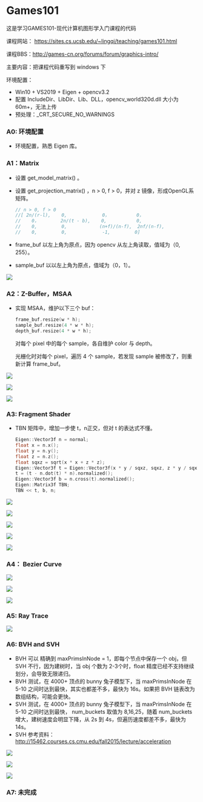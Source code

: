 # Games101

这是学习GAMES101-现代计算机图形学入门课程的代码

课程网站： https://sites.cs.ucsb.edu/~lingqi/teaching/games101.html 

课程BBS：http://games-cn.org/forums/forum/graphics-intro/

主要内容：把课程代码重写到 windows 下

环境配置：

- Win10 + VS2019 + Eigen + opencv3.2
- 配置 IncludeDir、LibDir、Lib、DLL，opencv_world320d.dll 大小为60m+，无法上传
- 预处理：_CRT_SECURE_NO_WARNINGS

### A0: 环境配置

- 环境配置，熟悉 Eigen 库。



### A1：Matrix

- 设置 get_model_matrix() 。

- 设置 get_projection_matrix() ，n > 0, f > 0，并对 z 镜像，形成OpenGL系矩阵。

  ```c++
  // n > 0, f > 0
  //[ 2n/(r-l),    0,             0，          0，
  //    0，        2n/(t - b),    0,           0,
  //    0,         0,            (n+f)/(n-f),  2nf/(n-f),
  //    0,         0,             -1,         0]
  ```

- frame_buf 以左上角为原点，因为 opencv 从左上角读取，值域为（0, 255）。

- sample_buf 以以左上角为原点，值域为（0，1）。

![](README_PIC/1-image.png)

### A2：Z-Buffer，MSAA

- 实现 MSAA，维护以下三个 buf：

  ```c++
  frame_buf.resize(w * h);
  sample_buf.resize(4 * w * h);
  depth_buf.resize(4 * w * h);
  ```

  对每个 pixel 中的每个 sample，各自维护 color 与 depth。

  光栅化时对每个 pixel，遍历 4 个 sample，若发现 sample 被修改了，则重新计算 frame_buf。

![](README_PIC/2-image.png)

![](README_PIC/2-msaa.png)

![](README_PIC/2-msaa2.png)



### A3: Fragment Shader

- TBN 矩阵中，增加一步使 t，n正交，但对 t 的表达式不懂。

  ```c++
  Eigen::Vector3f n = normal;
  float x = n.x();
  float y = n.y();
  float z = n.z();
  float sqxz = sqrt(x * x + z * z);
  Eigen::Vector3f t = Eigen::Vector3f(x * y / sqxz, sqxz, z * y / sqxz);
  t = (t - n.dot(t) * n).normalized(); 
  Eigen::Vector3f b = n.cross(t).normalized();
  Eigen::Matrix3f TBN;
  TBN << t, b, n;
  ```

  

![](README_PIC/3-normal.png)

![](README_PIC/3-phong.png)

![](README_PIC/3-texture.png)

![](README_PIC/3-bump.png)

![](README_PIC/3-displacement.png)



### A4： Bezier Curve

![](README_PIC/4-bc1.png)

![](README_PIC/4-bc2.png)

![](README_PIC/4-bc3.png)



### A5: Ray Trace

![](README_PIC/5-binary.png)



### A6: BVH and SVH

- BVH 可以 精确到 maxPrimsInNode = 1，即每个节点中保存一个 obj，但 SVH 不行，因为建树时，当 obj 个数为 2-3个时，float 精度已经不支持继续划分，会导致无限递归。
- BVH 测试，在 4000+ 顶点的 bunny 兔子模型下，当 maxPrimsInNode  在 5-10 之间时达到最快，其实也都差不多，最快为 16s。如果把 BVH 链表改为数组结构，可能会更快。
- SVH 测试，在 4000+ 顶点的 bunny 兔子模型下，当 maxPrimsInNode  在 5-10 之间时达到最快， num_buckets 取值为 8,16,25，随着 num_buckets 增大，建树速度会明显下降，从 2s 到 4s，但遍历速度都差不多，最快为 14s。
- SVH 参考资料：http://15462.courses.cs.cmu.edu/fall2015/lecture/acceleration

![](README_PIC/6-bvh.png)

![](README_PIC/6-svh.png)

![](README_PIC/6-binary.png)



### A7: 未完成